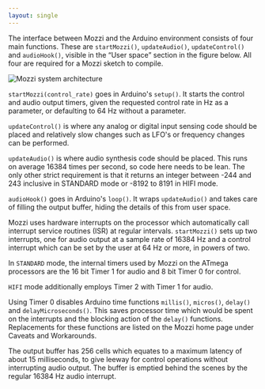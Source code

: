 ```yaml
---
layout: single
---
```


The interface between Mozzi and the Arduino environment consists of four main
functions. These are `startMozzi()`, `updateAudio()`, `updateControl()` and
`audioHook()`, visible in the “User space” section in the figure below. All four are
required for a Mozzi sketch to compile.

![Mozzi system architecture](images/Mozzi-system.jpg)

`startMozzi(control_rate)` goes in Arduino's `setup()`. It starts the control and
audio output timers, given the requested control rate in Hz as a parameter,
or defaulting to 64 Hz without a parameter.

`updateControl()` is where any analog or digital input sensing code should be placed and
relatively slow changes such as LFO's or frequency changes can be performed.

`updateAudio()` is where audio synthesis code should be placed. This runs on
average 16384 times per second, so code here needs to be lean. The only other
strict requirement is that it returns an integer between -244 and 243 inclusive
in STANDARD mode or -8192 to 8191 in HIFI mode.

`audioHook()` goes in Arduino's `loop()`. It wraps `updateAudio()` and takes care of
filling the output buffer, hiding the details of this from user space.

Mozzi uses hardware interrupts on the processor which automatically call
interrupt service routines (ISR) at regular intervals. `startMozzi()` sets
up two interrupts, one for audio output at a sample rate of 16384 Hz and a
control interrupt which can be set by the user at 64 Hz or more, in powers of
two.

In `STANDARD` mode, the internal timers used by Mozzi on the ATmega
processors are the 16 bit Timer 1 for audio and 8 bit Timer 0 for control.

`HIFI` mode additionally employs Timer 2 with Timer 1 for audio.

Using Timer 0 disables Arduino time functions `millis()`, `micros()`, `delay()`
and `delayMicroseconds()`. This saves processor time which would be spent on the
interrupts and the blocking action of the `delay()` functions. Replacements for
these functions are listed on the Mozzi home page under Caveats and Workarounds.

The output buffer has 256 cells which equates to a maximum latency of about 15
milliseconds, to give leeway for control operations without interrupting audio
output. The buffer is emptied behind the scenes by the regular 16384 Hz audio
interrupt.
